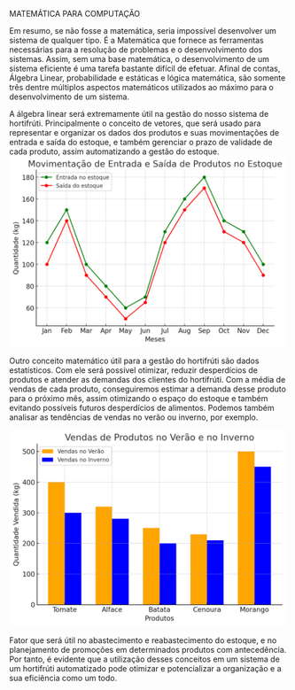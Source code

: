 MATEMÁTICA PARA COMPUTAÇÃO 

Em resumo, se não fosse a matemática, seria impossível desenvolver um sistema de qualquer tipo. É a Matemática que fornece as ferramentas necessárias para a resolução de problemas e o desenvolvimento dos sistemas. Assim, sem uma base matemática, o desenvolvimento de um sistema eficiente é uma tarefa bastante difícil de efetuar. Afinal de contas, Álgebra Linear, probabilidade e estáticas e lógica matemática, são somente três dentre múltiplos aspectos matemáticos utilizados ao máximo para o desenvolvimento de um sistema. 

A álgebra linear será extremamente útil na gestão do nosso sistema de hortifrúti. Principalmente o conceito de vetores, que será usado para representar e organizar os dados dos produtos e suas movimentações de entrada e saída do estoque, e também gerenciar o prazo de validade de cada produto, assim automatizando a gestão do estoque. 
<img src="img/image7.png" width="500"></img>

Outro conceito matemático útil para a gestão do hortifrúti são dados estatísticos. Com ele será possível otimizar, reduzir desperdícios de produtos e atender as demandas dos clientes do hortifrúti. Com a média de vendas de cada produto, conseguiremos estimar a demanda desse produto para o próximo mês, assim otimizando o espaço do estoque e também evitando possíveis futuros desperdícios de alimentos. Podemos também analisar as tendências de vendas no verão ou inverno, por exemplo. 

<img src="img/image8.png" width="500"></img>

Fator que será útil no abastecimento e reabastecimento do estoque, e no planejamento de promoções em determinados produtos com antecedência. Por tanto, é evidente que a utilização desses conceitos em um sistema de um hortifrúti automatizado pode otimizar e potencializar a organização e a sua eficiência como um todo.
